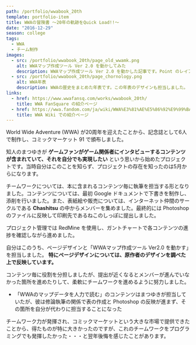 ```yaml
---
path: /portfolio/wwabook_20th
template: portfolio-item
title: WWAの冒険書 ～20年の軌跡をQuick Load!!～
date: "2016-12-29"
season: college
tags:
  - WWA
  - チーム制作
images:
  - src: /portfolio/wwabook_20th/page_old_wwamk.png
    alt: WWAマップ作成ツール Ver 2.0 を動かしてみた
    description: WWAマップ作成ツール Ver 2.0 を動かした記事です。Point のレイアウトはWWAの公式サイトを参考にしました。
  - src: /portfolio/wwabook_20th/page_chornology.png
    alt: WWA年表
    description: WWAの歴史をまとめた年表です。この年表のデザインも担当しました。
links:
  - href: https://www.wwafansq.com/works/wwabook_20th/
    title: WWA FanSquare の紹介ページ
  - href: https://wwa.fandom.com/ja/wiki/WWA%E3%81%AE%E5%86%92%E9%99%BA%E6%9B%B8_%EF%BD%9E20%E5%B9%B4%E3%81%AE%E8%BB%8C%E8%B7%A1%E3%82%92Quick_Load!!%EF%BD%9E
    title: WWA Wiki での紹介ページ
---
```


World Wide Adventure (WWA) が20周年を迎えたことから、記念誌として6人で制作し、コミックマーケット 91 で頒布しました。

知人のまつゆきが **ゲームファンがゲーム関係者にインタビューするコンテンツが含まれていて、それを自分でも実現したい** という思いから始めたプロジェクトです。当時自分はこのことを知らず、プロジェクトの存在を知ったのは5月からになります。

チームワークについては、本に含まれるコンテンツ毎に執筆を担当する形となりました。コンテンツについては、最初 Google ドキュメントで下書きを制作し、添削を行いました。また、表紙絵や販売については、インターネット仲間のサークルである **Chashitsu** の中からメンバーを集めました。最終的には Photoshop のファイルに反映して印刷先であるねこのしっぽに提出しました。

プロジェクト管理では RedMine を使用し、ガントチャートで各コンテンツの進捗を確認しながら進めました。

自分はこのうち、ページデザインと「WWAマップ作成ツール Ver2.0 を動かす」を担当しました。 **特にページデザインについては、原作者のデザインを調べた上で反映しています。**

コンテンツ毎に役割を分担しましたが、提出が近くなるとメンバーが進んでいなかった箇所を進めたりして、柔軟にチームワークを進めるように努力しました。

- 「WWAのマップデータを人力で読む」のコンテンツはまつゆきが担当していたが、彼は修論執筆の関係で表の作成と Photoshop の反映が進まず、その箇所を自分が代わりに担当することになった

チームワーク力が発揮され、コミックマーケットという大きな市場で提供できたことから、得たものが特に大きかったのですが、これのチームワークをプログラミングでも発揮したかった・・・と翌年後悔を感じたことがあります。
